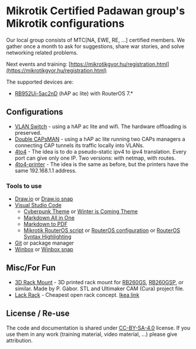 # Mikrotik Certified Padawan group's Mikrotik configurations

Our local group consists of MTC[NA, EWE, RE, ...] certified members. We gather once a month to ask for suggestions, share war stories, and solve networking related problems.

Next events and training: [https://mikrotikgyor.hu/registration.html](https://mikrotikgyor.hu/registration.html)

The supported devices are:

* [RB952Ui-5ac2nD](https://mikrotik.com/product/RB952Ui-5ac2nD) (hAP ac lite) with RouterOS 7.*

## Configurations

* [VLAN Switch](./vlan-switch/) - using a hAP ac lite and wifi. The hardware offloading is preserved.
* [Double CAPsMAN](./double-capsman/) - using a hAP ac lite running two CAPs managers a connecting CAP tunnels its traffic locally into VLANs.
* [4to4](./4to4/) - The idea is to do a pseudo-static ipv4 to ipv4 translation. Every port can give only one IP. Two versions: with netmap, with routes.
* [4to4-printer](./4to4-printer/) - The idea is the same as before, but the printers have the same 192.168.1.1 address.

### Tools to use

* [Draw.io](https://www.drawio.com/) or [Draw.io snap](https://snapcraft.io/drawio)
* [Visual Studio Code](https://code.visualstudio.com/download)
  * [Cyberpunk Theme](https://marketplace.visualstudio.com/items?itemName=max-SS.cyberpunk) or [Winter is Coming Theme](https://marketplace.visualstudio.com/items?itemName=johnpapa.winteriscoming)
  * [Markdown All in One](https://marketplace.visualstudio.com/items?itemName=yzhang.markdown-all-in-one)
  * [Markdown to PDF](https://marketplace.visualstudio.com/items?itemName=yzane.markdown-pdf)
  * [Mikrotik RouterOS script](https://marketplace.visualstudio.com/items?itemName=devMike.mikrotik-routeros-script) or [RouterOS configuration](https://marketplace.visualstudio.com/items?itemName=lautaportti.routeros-conf) or [RouterOS Syntax Highlighting](https://marketplace.visualstudio.com/items?itemName=cperezabo.routeros-syntax)
* [Git](https://git-scm.com/download/win) or package manager
* [Winbox](https://mikrotik.com/download) or [Winbox snap](https://snapcraft.io/winbox)

## Misc/For Fun

* [3D Rack Mount](./1u-bracket-rb260/) - 3D printed rack mount for [RB260GS](https://mikrotik.com/product/RB260GS), [RB260GSP](https://mikrotik.com/product/RB260GSP), or similar. Made by P. Gábor. STL and Ultimaker CAM (Cura) project file.
* [Lack Rack](http://eth-0.nl/lackrack.pdf) - Cheapest open rack concept. [Ikea link](https://www.ikea.com/hu/hu/p/lack-dohanyzoasztal-fekete-barna-80104268/#content)

## License / Re-use

The code and documentation is shared under [CC-BY-SA-4.0](https://creativecommons.org/licenses/by-sa/4.0/) license. If you use them in any work (training material, video material, ...) please give attribution.
